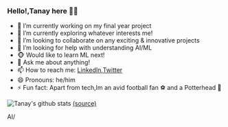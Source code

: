 ### Hello!,Tanay here 👋👋

<!--
**2tanayk/2tanayk** is a ✨ _special_ ✨ repository because its `README.md` (this file) appears on your GitHub profile.
-->
 - 🔭 I’m currently working on my final year project
 - 🌱 I’m currently exploring whatever interests me!
 - 👯 I’m looking to collaborate on any exciting & innovative projects
 - 🤔 I’m looking for help with understanding AI/ML
 - 🐵 Would like to learn ML next!
 - 💬 Ask me about anything!
 - 📫 How to reach me: [LinkedIn](https://www.linkedin.com/in/tanay-kamath-69a65019a),[Twitter](https://twitter.com/tanay_texplorer)
 - 😄 Pronouns: he/him
 - ⚡ Fun fact: Apart from tech,Im an avid football fan :soccer: and a Potterhead 🧙
 
 
 ![Tanay's github stats](https://github-readme-stats.vercel.app/api?username=2tanayk&show_icons=true)
 [(source)](https://github.com/anuraghazra/github-readme-stats)
 
  

AI/
